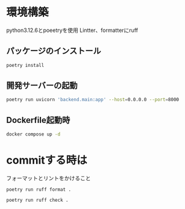 # 環境構築
python3.12.6とpoeetryを使用
Lintter、formatterにruff

## パッケージのインストール
```bash
poetry install
```

## 開発サーバーの起動
```bash
poetry run uvicorn 'backend.main:app' --host=0.0.0.0 --port=8000
```

## Dockerfile起動時
```bash
docker compose up -d
```

# commitする時は
フォーマットとリントをかけること
```
poetry run ruff format .

poetry run ruff check .
```
